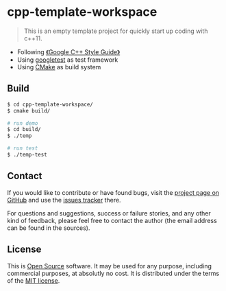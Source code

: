 
# cpp-template-workspace

> This is an empty template project for quickly start up coding with c++11.

- Following [《Google C++ Style Guide》](https://google.github.io/styleguide/cppguide.html)
- Using [googletest](https://github.com/google/googletest) as test framework
- Using [CMake](https://cmake.org/) as build system

## Build
```bash
$ cd cpp-template-workspace/
$ cmake build/

# run demo
$ cd build/
$ ./temp

# run test
$ ./temp-test
```

## Contact
If you would like to contribute or have found bugs, visit the [project page on GitHub](https://github.com/qiantao1001/cpp-template-workspace) and use the [issues tracker](https://github.com/qiantao1001/cpp-template-workspace/issues) there.

For questions and suggestions, success or failure stories, and any other kind of feedback, please feel free to contact the author (the email address can be found in the sources).

## License
This is [Open Source](http://www.opensource.org/docs/definition.html) software. It may be used for any purpose, including commercial purposes, at absolutly no cost. It is distributed under the terms of the [MIT license](http://www.opensource.org/licenses/mit-license.html).
